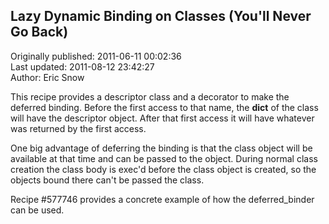 ## Lazy Dynamic Binding on Classes (You'll Never Go Back)  
Originally published: 2011-06-11 00:02:36  
Last updated: 2011-08-12 23:42:27  
Author: Eric Snow  
  
This recipe provides a descriptor class and a decorator to make the deferred binding.  Before the first access to that name, the __dict__ of the class will have the descriptor object.  After that first access it will have whatever was returned by the first access.

One big advantage of deferring the binding is that the class object will be available at that time and can be passed to the object.  During normal class creation the class body is exec'd before the class object is created, so the objects bound there can't be passed the class.

Recipe #577746 provides a concrete example of how the deferred_binder can be used.